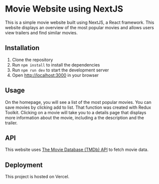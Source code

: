 # Movie Website using NextJS

This is a simple movie website built using NextJS, a React framework. This website displays an overview of the most popular movies and allows users view trailers and find similar movies.

## Installation

1. Clone the repository
2. Run `npm install` to install the dependencies
3. Run `npm run dev` to start the development server
4. Open [http://localhost:3000](http://localhost:3000) in your browser

## Usage

On the homepage, you will see a list of the most popular movies. You can save movies by clicking add to list. That function was
created with Redux Toolkit.
Clicking on a movie will take you to a details page that displays more information about the movie, including a the description
and the trailer.

## API

This website uses [The Movie Database (TMDb) API](https://www.themoviedb.org/documentation/api) to fetch movie data. 


## Deployment

This project is hosted on Vercel.

